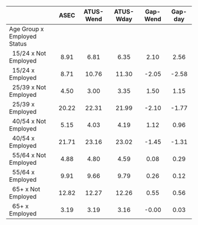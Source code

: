 
|                      |         ASEC |    ATUS-Wend |    ATUS-Wday |     Gap-Wend |      Gap-day |
| -------------------- | :----------: | :----------: | :----------: | :----------: | :----------: |
| Age Group x Employed Status |              |              |              |              |              |
| &nbsp;&nbsp;15/24 x Not Employed |         8.91 |         6.81 |         6.35 |         2.10 |         2.56 |
| &nbsp;&nbsp;15/24 x Employed |         8.71 |        10.76 |        11.30 |        -2.05 |        -2.58 |
| &nbsp;&nbsp;25/39 x Not Employed |         4.50 |         3.00 |         3.35 |         1.50 |         1.15 |
| &nbsp;&nbsp;25/39 x Employed |        20.22 |        22.31 |        21.99 |        -2.10 |        -1.77 |
| &nbsp;&nbsp;40/54 x Not Employed |         5.15 |         4.03 |         4.19 |         1.12 |         0.96 |
| &nbsp;&nbsp;40/54 x Employed |        21.71 |        23.16 |        23.02 |        -1.45 |        -1.31 |
| &nbsp;&nbsp;55/64 x Not Employed |         4.88 |         4.80 |         4.59 |         0.08 |         0.29 |
| &nbsp;&nbsp;55/64 x Employed |         9.91 |         9.66 |         9.79 |         0.26 |         0.12 |
| &nbsp;&nbsp;65+ x Not Employed |        12.82 |        12.27 |        12.26 |         0.55 |         0.56 |
| &nbsp;&nbsp;65+ x Employed |         3.19 |         3.19 |         3.16 |        -0.00 |         0.03 |

